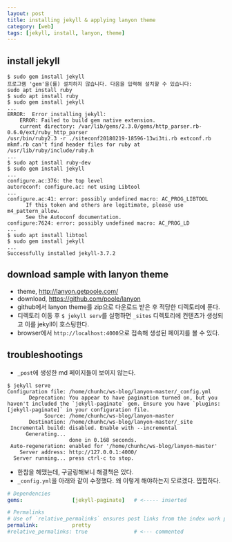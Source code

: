 ```yaml
---
layout: post
title: installing jekyll & applying lanyon theme
category: [web]
tags: [jekyll, install, lanyon, theme]
---
```


## install jekyll

``` console
$ sudo gem install jekyll
프로그램 'gem'을(를) 설치하지 않습니다. 다음을 입력해 설치할 수 있습니다:
sudo apt install ruby
$ sudo apt install ruby
$ sudo gem install jekyll
...
ERROR:  Error installing jekyll:
	ERROR: Failed to build gem native extension.
    current directory: /var/lib/gems/2.3.0/gems/http_parser.rb-0.6.0/ext/ruby_http_parser
/usr/bin/ruby2.3 -r ./siteconf20180219-18596-13wi3ti.rb extconf.rb
mkmf.rb can't find header files for ruby at /usr/lib/ruby/include/ruby.h
...
$ sudo apt install ruby-dev
$ sudo gem install jekyll
...
configure.ac:376: the top level
autoreconf: configure.ac: not using Libtool
...
configure.ac:41: error: possibly undefined macro: AC_PROG_LIBTOOL
      If this token and others are legitimate, please use m4_pattern_allow.
      See the Autoconf documentation.
configure:7624: error: possibly undefined macro: AC_PROG_LD
...
$ sudo apt install libtool
$ sudo gem install jekyll
...
Successfully installed jekyll-3.7.2
```

## download sample with lanyon theme

- theme, http://lanyon.getpoole.com/
- download, https://github.com/poole/lanyon
- github에서 lanyon theme를 zip으로 다운로드 받은 후 적당한 디렉토리에 푼다.
- 디렉토리 이동 후 `$ jekyll serv`를 실행하면 `_sites` 디렉토리에 컨텐츠가 생성되고 이를 jekyll이 호스팅한다.
- browser에서 `http://localhost:4000`으로 접속해 생성된 페이지를 볼 수 있다.

## troubleshootings

- `_post`에 생성한 md 페이지들이 보이지 않는다.
``` console
$ jekyll serve
Configuration file: /home/chunhc/ws-blog/lanyon-master/_config.yml
       Deprecation: You appear to have pagination turned on, but you haven't included the `jekyll-paginate` gem. Ensure you have `plugins: [jekyll-paginate]` in your configuration file.
            Source: /home/chunhc/ws-blog/lanyon-master
       Destination: /home/chunhc/ws-blog/lanyon-master/_site
 Incremental build: disabled. Enable with --incremental
      Generating... 
                    done in 0.168 seconds.
 Auto-regeneration: enabled for '/home/chunhc/ws-blog/lanyon-master'
    Server address: http://127.0.0.1:4000/
  Server running... press ctrl-c to stop.
```
- 한참을 헤맸는데, 구글링해보니 해결책은 있다.
- `_config.yml`을 아래와 같이 수정했다. 왜 이렇게 해야하는지 모르겠다. 찝찝하다.
```yaml
# Dependencies
gems:                [jekyll-paginate]   # <----- inserted

# Permalinks
# Use of `relative_permalinks` ensures post links from the index work properly.
permalink:           pretty
#relative_permalinks: true               # <--- commented
```
